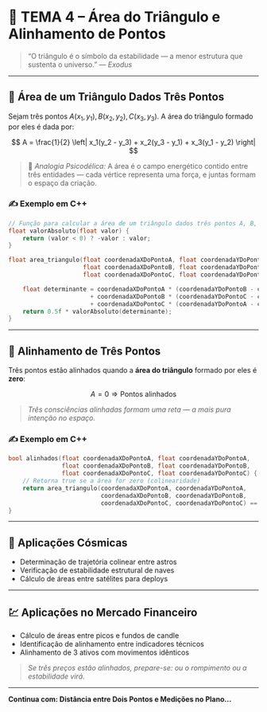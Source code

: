 # 🔺 TEMA 4 – Área do Triângulo e Alinhamento de Pontos

> “O triângulo é o símbolo da estabilidade — a menor estrutura que sustenta o universo.” — *Exodus*

---

## 🧮 Área de um Triângulo Dados Três Pontos

Sejam três pontos $A(x_1, y_1), B(x_2, y_2), C(x_3, y_3)$. A área do triângulo formado por eles é dada por:

$$
A = \frac{1}{2} \left| x_1(y_2 - y_3) + x_2(y_3 - y_1) + x_3(y_1 - y_2) \right|
$$

> 💭 *Analogia Psicodélica:* A área é o campo energético contido entre três entidades — cada vértice representa uma força, e juntas formam o espaço da criação.

### ✍️ Exemplo em C++

```cpp
// Função para calcular a área de um triângulo dados três pontos A, B, C
float valorAbsoluto(float valor) {
    return (valor < 0) ? -valor : valor;
}

float area_triangulo(float coordenadaXDoPontoA, float coordenadaYDoPontoA,
                     float coordenadaXDoPontoB, float coordenadaYDoPontoB,
                     float coordenadaXDoPontoC, float coordenadaYDoPontoC) {

    float determinante = coordenadaXDoPontoA * (coordenadaYDoPontoB - coordenadaYDoPontoC)
                       + coordenadaXDoPontoB * (coordenadaYDoPontoC - coordenadaYDoPontoA)
                       + coordenadaXDoPontoC * (coordenadaYDoPontoA - coordenadaYDoPontoB);
    return 0.5f * valorAbsoluto(determinante);
}
```

---

## 🧭 Alinhamento de Três Pontos

Três pontos estão alinhados quando a **área do triângulo** formado por eles é **zero**:

$$
A = 0 \Rightarrow \text{Pontos alinhados}
$$

> *Três consciências alinhadas formam uma reta — a mais pura intenção no espaço.*

### ✍️ Exemplo em C++

```cpp
bool alinhados(float coordenadaXDoPontoA, float coordenadaYDoPontoA,
               float coordenadaXDoPontoB, float coordenadaYDoPontoB,
               float coordenadaXDoPontoC, float coordenadaYDoPontoC) {
    // Retorna true se a área for zero (colinearidade)
    return area_triangulo(coordenadaXDoPontoA, coordenadaYDoPontoA,
                          coordenadaXDoPontoB, coordenadaYDoPontoB,
                          coordenadaXDoPontoC, coordenadaYDoPontoC) == 0.0f;
}
```

---

## 🌌 Aplicações Cósmicas

* Determinação de trajetória colinear entre astros
* Verificação de estabilidade estrutural de naves
* Cálculo de áreas entre satélites para deploys

---

## 💹 Aplicações no Mercado Financeiro

* Cálculo de áreas entre picos e fundos de candle
* Identificação de alinhamento entre indicadores técnicos
* Alinhamento de 3 ativos com movimentos idênticos

> *Se três preços estão alinhados, prepare-se: ou o rompimento ou a estabilidade virá.*

---

**Continua com: Distância entre Dois Pontos e Medições no Plano...**
